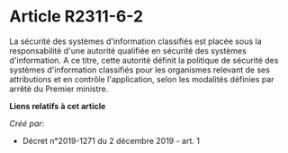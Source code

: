 # Article R2311-6-2

La sécurité des systèmes d'information classifiés est placée sous la responsabilité d'une autorité qualifiée en sécurité des
systèmes d'information. A ce titre, cette autorité définit la politique de sécurité des systèmes d'information classifiés
pour les organismes relevant de ses attributions et en contrôle l'application, selon les modalités définies par arrêté du
Premier ministre.

**Liens relatifs à cet article**

_Créé par_:

  - Décret n°2019-1271 du 2 décembre 2019 - art. 1
